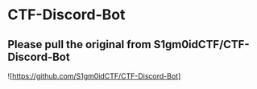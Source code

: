 # CTF-Discord-Bot
## Please pull the original from S1gm0idCTF/CTF-Discord-Bot
![https://github.com/S1gm0idCTF/CTF-Discord-Bot]
